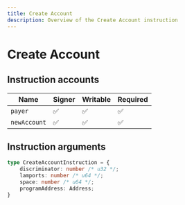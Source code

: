 ```yaml
---
title: Create Account
description: Overview of the Create Account instruction
---
```


# Create Account

## Instruction accounts

| Name         | Signer | Writable | Required |
| ------------ | ------ | -------- | -------- |
| `payer`      | ✅      | ✅        | ✅        |
| `newAccount` | ✅      | ✅        | ✅        |

## Instruction arguments

```ts
type CreateAccountInstruction = {
    discriminator: number /* u32 */;
    lamports: number /* u64 */;
    space: number /* u64 */;
    programAddress: Address;
}
```